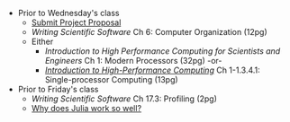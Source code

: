- Prior to Wednesday's class
   + [Submit Project Proposal](/project/#project_proposal_due_project_proposal_due)
   + _Writing Scientific Software_ Ch 6: Computer Organization (12pg)
   +  Either
      + _Introduction to High Performance Computing for Scientists and Engineers_ Ch 1: Modern Processors (32pg) -or-
      + [_Introduction to High-Performance Computing_](http://dx.doi.org/10.5281/zenodo.49897) Ch 1-1.3.4.1: Single-processor Computing (13pg)
- Prior to Friday's class
   + _Writing Scientific Software_ Ch 17.3: Profiling (2pg)
   + [Why does Julia work so well?](http://ucidatascienceinitiative.github.io/IntroToJulia/Html/WhyJulia)
<!--     + Submit [Lab 3](labs/lab3/) -->
